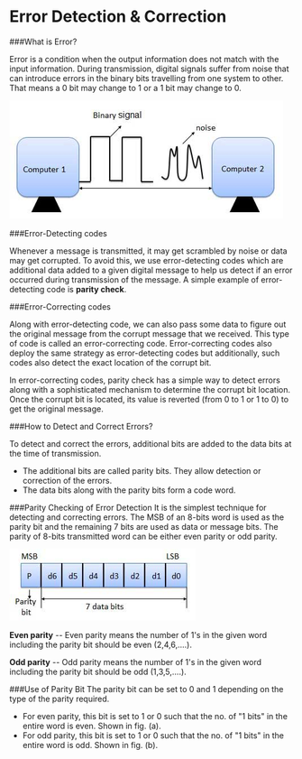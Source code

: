 # Error Detection & Correction

###What is Error?

Error is a condition when the output information does not match with the input information. During transmission, digital signals suffer from noise that can introduce errors in the binary bits travelling from one system to other. That means a 0 bit may change to 1 or a 1 bit may change to 0.

![](error.jpg)

###Error-Detecting codes

Whenever a message is transmitted, it may get scrambled by noise or data may get corrupted. To avoid this, we use error-detecting codes which are additional data added to a given digital message to help us detect if an error occurred during transmission of the message. A simple example of error-detecting code is **parity check**.

###Error-Correcting codes

Along with error-detecting code, we can also pass some data to figure out the original message from the corrupt message that we received. This type of code is called an error-correcting code. Error-correcting codes also deploy the same strategy as error-detecting codes but additionally, such codes also detect the exact location of the corrupt bit.

In error-correcting codes, parity check has a simple way to detect errors along with a sophisticated mechanism to determine the corrupt bit location. Once the corrupt bit is located, its value is reverted (from 0 to 1 or 1 to 0) to get the original message.

###How to Detect and Correct Errors?

To detect and correct the errors, additional bits are added to the data bits at the time of transmission.

* The additional bits are called parity bits. They allow detection or correction of the errors.
* The data bits along with the parity bits form a code word.

###Parity Checking of Error Detection
It is the simplest technique for detecting and correcting errors. The MSB of an 8-bits word is used as the parity bit and the remaining 7 bits are used as data or message bits. The parity of 8-bits transmitted word can be either even parity or odd parity.

![](parity_check.jpg)

**Even parity** -- Even parity means the number of 1's in the given word including the parity bit should be even (2,4,6,....).

**Odd parity** -- Odd parity means the number of 1's in the given word including the parity bit should be odd (1,3,5,....).

###Use of Parity Bit
The parity bit can be set to 0 and 1 depending on the type of the parity required.

* For even parity, this bit is set to 1 or 0 such that the no. of "1 bits" in the entire word is even. Shown in fig. (a).
* For odd parity, this bit is set to 1 or 0 such that the no. of "1 bits" in the entire word is odd. Shown in fig. (b).